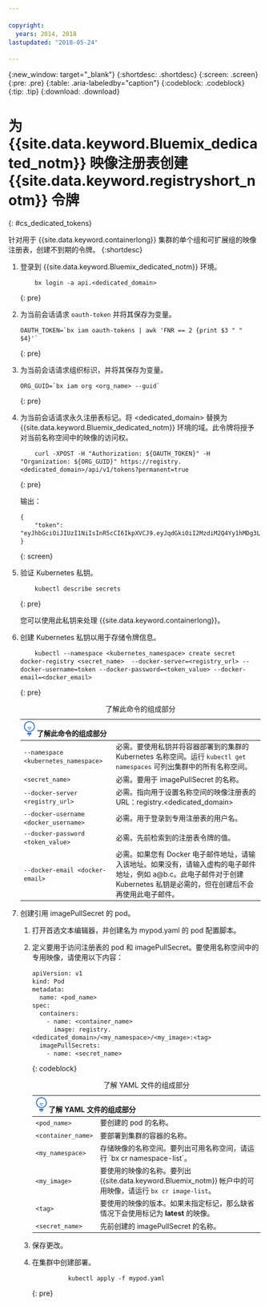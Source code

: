 ```yaml
---

copyright:
  years: 2014, 2018
lastupdated: "2018-05-24"

---
```


{:new_window: target="_blank"}
{:shortdesc: .shortdesc}
{:screen: .screen}
{:pre: .pre}
{:table: .aria-labeledby="caption"}
{:codeblock: .codeblock}
{:tip: .tip}
{:download: .download}





# 为 {{site.data.keyword.Bluemix_dedicated_notm}} 映像注册表创建 {{site.data.keyword.registryshort_notm}} 令牌
{: #cs_dedicated_tokens}

针对用于 {{site.data.keyword.containerlong}} 集群的单个组和可扩展组的映像注册表，创建不到期的令牌。
{:shortdesc}

1.  登录到 {{site.data.keyword.Bluemix_dedicated_notm}} 环境。

    ```
        bx login -a api.<dedicated_domain>
    ```
    {: pre}

2.  为当前会话请求 `oauth-token` 并将其保存为变量。

    ```
    OAUTH_TOKEN=`bx iam oauth-tokens | awk 'FNR == 2 {print $3 " " $4}'`
    ```
    {: pre}

3.  为当前会话请求组织标识，并将其保存为变量。

    ```
    ORG_GUID=`bx iam org <org_name> --guid`
    ```
    {: pre}

4.  为当前会话请求永久注册表标记。将 <dedicated_domain> 替换为 {{site.data.keyword.Bluemix_dedicated_notm}} 环境的域。此令牌将授予对当前名称空间中的映像的访问权。

    ```
        curl -XPOST -H "Authorization: ${OAUTH_TOKEN}" -H "Organization: ${ORG_GUID}" https://registry.<dedicated_domain>/api/v1/tokens?permanent=true
    ```
    {: pre}

    输出：

    ```
    {
        "token": "eyJhbGciOiJIUzI1NiIsInR5cCI6IkpXVCJ9.eyJqdGkiOiI2MzdiM2Q4Yy1hMDg3LTVhZjktYTYzNi0xNmU3ZWZjNzA5NjciLCJpc3MiOiJyZWdpc3RyeS5jZnNkZWRpY2F0ZWQxLnVzLXNvdXRoLmJsdWVtaXgubmV0"
    }
    ```
    {: screen}

5.  验证 Kubernetes 私钥。

    ```
        kubectl describe secrets
    ```
    {: pre}

    您可以使用此私钥来处理 {{site.data.keyword.containerlong}}。

6.  创建 Kubernetes 私钥以用于存储令牌信息。

    ```
        kubectl --namespace <kubernetes_namespace> create secret docker-registry <secret_name>  --docker-server=<registry_url> --docker-username=token --docker-password=<token_value> --docker-email=<docker_email>
    ```
    {: pre}

    <table>
    <caption>了解此命令的组成部分</caption>
    <thead>
    <th colspan=2><img src="images/idea.png" alt="“构想”图标"/> 了解此命令的组成部分</th>
    </thead>
    <tbody>
    <tr>
    <td><code>--namespace &lt;kubernetes_namespace&gt;</code></td>
    <td>必需。要使用私钥并将容器部署到的集群的 Kubernetes 名称空间。运行 <code>kubectl get namespaces</code> 可列出集群中的所有名称空间。</td>
    </tr>
    <tr>
    <td><code>&lt;secret_name&gt;</code></td>
    <td>必需。要用于 imagePullSecret 的名称。</td>
    </tr>
    <tr>
    <td><code>--docker-server &lt;registry_url&gt;</code></td>
    <td>必需。指向用于设置名称空间的映像注册表的 URL：registry.&lt;dedicated_domain&gt;</li></ul></td>
    </tr>
    <tr>
    <td><code>--docker-username &lt;docker_username&gt;</code></td>
    <td>必需。用于登录到专用注册表的用户名。</td>
    </tr>
    <tr>
    <td><code>--docker-password &lt;token_value&gt;</code></td>
    <td>必需。先前检索到的注册表令牌的值。</td>
    </tr>
    <tr>
    <td><code>--docker-email &lt;docker-email&gt;</code></td>
    <td>必需。如果您有 Docker 电子邮件地址，请输入该地址。如果没有，请输入虚构的电子邮件地址，例如 a@b.c。此电子邮件对于创建 Kubernetes 私钥是必需的，但在创建后不会再使用此电子邮件。</td>
    </tr>
    </tbody></table>

7.  创建引用 imagePullSecret 的 pod。

    1.  打开首选文本编辑器，并创建名为 mypod.yaml 的 pod 配置脚本。
    2.  定义要用于访问注册表的 pod 和 imagePullSecret。要使用名称空间中的专用映像，请使用以下内容：


        ```
        apiVersion: v1
        kind: Pod
        metadata:
          name: <pod_name>
        spec:
          containers:
            - name: <container_name>
              image: registry.<dedicated_domain>/<my_namespace>/<my_image>:<tag>
          imagePullSecrets:
            - name: <secret_name>
        ```
        {: codeblock}

        <table>
        <caption>了解 YAML 文件的组成部分</caption>
        <thead>
        <th colspan=2><img src="images/idea.png" alt="“构想”图标"/> 了解 YAML 文件的组成部分</th>
        </thead>
        <tbody>
        <tr>
        <td><code>&lt;pod_name&gt;</code></td>
        <td>要创建的 pod 的名称。</td>
        </tr>
        <tr>
        <td><code>&lt;container_name&gt;</code></td>
        <td>要部署到集群的容器的名称。</td>
        </tr>
        <tr>
        <td><code>&lt;my_namespace&gt;</code></td>
        <td>存储映像的名称空间。要列出可用名称空间，请运行 `bx cr namespace-list`。</td>
        </tr>
        <td><code>&lt;my_image&gt;</code></td>
        <td>要使用的映像的名称。要列出 {{site.data.keyword.Bluemix_notm}} 帐户中的可用映像，请运行 <code>bx cr image-list</code>。</td>
        </tr>
        <tr>
        <td><code>&lt;tag&gt;</code></td>
        <td>要使用的映像的版本。如果未指定标记，那么缺省情况下会使用标记为 <strong>latest</strong> 的映像。</td>
        </tr>
        <tr>
        <td><code>&lt;secret_name&gt;</code></td>
        <td>先前创建的 imagePullSecret 的名称。</td>
        </tr>
        </tbody></table>

    3.  保存更改。

    4.  在集群中创建部署。

          ```
                    kubectl apply -f mypod.yaml
          ```
          {: pre}

